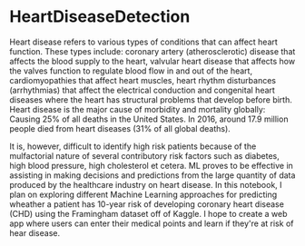 # HeartDiseaseDetection

Heart disease refers to various types of conditions that can affect heart function. These types include: coronary artery (atherosclerotic) disease that affects the blood supply to the heart, valvular heart disease that affects how the valves function to regulate blood flow in and out of the heart, cardiomyopathies that affect heart muscles, heart rhythm disturbances (arrhythmias) that affect the electrical conduction and congenital heart diseases where the heart has structural problems that develop before birth. Heart disease is the major cause of morbidity and mortality globally: Causing 25% of all deaths in the United States. In 2016, around 17.9 million people died from heart diseases (31% of all global deaths). 

It is, however, difficult to identify high risk patients because of the mulfactorial nature of several contributory risk factors such as diabetes, high blood pressure, high cholesterol et cetera. ML proves to be effective in assisting in making decisions and predictions from the large quantity of data produced by the healthcare industry on heart disease. In this notebook, I plan on exploring different Machine Learning approaches for predicting wheather a patient has 10-year risk of developing coronary heart disease (CHD) using the Framingham dataset off of Kaggle. I hope to create a web app where users can enter their medical points and learn if they're at risk of hear disease. 
